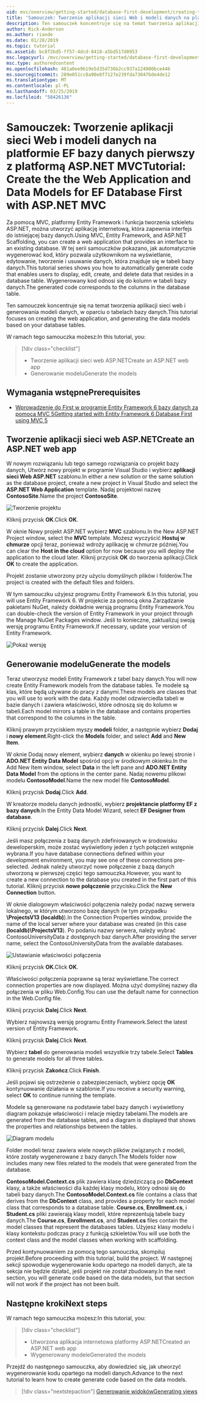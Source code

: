 ```yaml
---
uid: mvc/overview/getting-started/database-first-development/creating-the-web-application
title: 'Samouczek: Tworzenie aplikacji sieci Web i modeli danych na platformie EF bazy danych pierwszy z platformą ASP.NET MVC'
description: Ten samouczek koncentruje się na temat tworzenia aplikacji sieci web i generowania modeli danych, w oparciu o tabelach bazy danych.
author: Rick-Anderson
ms.author: riande
ms.date: 01/28/2019
ms.topic: tutorial
ms.assetid: bc8f2bd5-ff57-4dcd-8418-a5bd517d8953
msc.legacyurl: /mvc/overview/getting-started/database-first-development/creating-the-web-application
msc.type: authoredcontent
ms.openlocfilehash: 481a0ee9b19e5d35d736b2cc937a124900bce446
ms.sourcegitcommit: 289e051cc8a90e8f7127e239fda73047bde4de12
ms.translationtype: MT
ms.contentlocale: pl-PL
ms.lasthandoff: 03/25/2019
ms.locfileid: "58426136"
---
```

# <a name="tutorial-create-the-the-web-application-and-data-models-for-ef-database-first-with-aspnet-mvc"></a><span data-ttu-id="bf5af-103">Samouczek: Tworzenie aplikacji sieci Web i modeli danych na platformie EF bazy danych pierwszy z platformą ASP.NET MVC</span><span class="sxs-lookup"><span data-stu-id="bf5af-103">Tutorial: Create the the Web Application and Data Models for EF Database First with ASP.NET MVC</span></span>

 <span data-ttu-id="bf5af-104">Za pomocą MVC, platformy Entity Framework i funkcja tworzenia szkieletu ASP.NET, można utworzyć aplikację internetową, która zapewnia interfejs do istniejącej bazy danych.</span><span class="sxs-lookup"><span data-stu-id="bf5af-104">Using MVC, Entity Framework, and ASP.NET Scaffolding, you can create a web application that provides an interface to an existing database.</span></span> <span data-ttu-id="bf5af-105">W tej serii samouczków pokazano, jak automatycznie wygenerować kod, który pozwala użytkownikom na wyświetlanie, edytowanie, tworzenie i usuwanie danych, która znajduje się w tabeli bazy danych.</span><span class="sxs-lookup"><span data-stu-id="bf5af-105">This tutorial series shows you how to automatically generate code that enables users to display, edit, create, and delete data that resides in a database table.</span></span> <span data-ttu-id="bf5af-106">Wygenerowany kod odnosi się do kolumn w tabeli bazy danych.</span><span class="sxs-lookup"><span data-stu-id="bf5af-106">The generated code corresponds to the columns in the database table.</span></span>

<span data-ttu-id="bf5af-107">Ten samouczek koncentruje się na temat tworzenia aplikacji sieci web i generowania modeli danych, w oparciu o tabelach bazy danych.</span><span class="sxs-lookup"><span data-stu-id="bf5af-107">This tutorial focuses on creating the web application, and generating the data models based on your database tables.</span></span>

<span data-ttu-id="bf5af-108">W ramach tego samouczka możesz:</span><span class="sxs-lookup"><span data-stu-id="bf5af-108">In this tutorial, you:</span></span>

> [!div class="checklist"]
> * <span data-ttu-id="bf5af-109">Tworzenie aplikacji sieci web ASP.NET</span><span class="sxs-lookup"><span data-stu-id="bf5af-109">Create an ASP.NET web app</span></span>
> * <span data-ttu-id="bf5af-110">Generowanie modelu</span><span class="sxs-lookup"><span data-stu-id="bf5af-110">Generate the models</span></span>

## <a name="prerequisites"></a><span data-ttu-id="bf5af-111">Wymagania wstępne</span><span class="sxs-lookup"><span data-stu-id="bf5af-111">Prerequisites</span></span>

* [<span data-ttu-id="bf5af-112">Wprowadzenie do First w programie Entity Framework 6 bazy danych za pomocą MVC 5</span><span class="sxs-lookup"><span data-stu-id="bf5af-112">Getting started with Entity Framework 6 Database First using MVC 5</span></span>](setting-up-database.md)

## <a name="create-an-aspnet-web-app"></a><span data-ttu-id="bf5af-113">Tworzenie aplikacji sieci web ASP.NET</span><span class="sxs-lookup"><span data-stu-id="bf5af-113">Create an ASP.NET web app</span></span>

<span data-ttu-id="bf5af-114">W nowym rozwiązaniu lub tego samego rozwiązania co projekt bazy danych, Utwórz nowy projekt w programie Visual Studio i wybierz **aplikacji sieci Web ASP.NET** szablonu.</span><span class="sxs-lookup"><span data-stu-id="bf5af-114">In either a new solution or the same solution as the database project, create a new project in Visual Studio and select the **ASP.NET Web Application** template.</span></span> <span data-ttu-id="bf5af-115">Nadaj projektowi nazwę **ContosoSite**.</span><span class="sxs-lookup"><span data-stu-id="bf5af-115">Name the project **ContosoSite**.</span></span>

![Tworzenie projektu](creating-the-web-application/_static/image1.png)

<span data-ttu-id="bf5af-117">Kliknij przycisk **OK**.</span><span class="sxs-lookup"><span data-stu-id="bf5af-117">Click **OK**.</span></span>

<span data-ttu-id="bf5af-118">W oknie Nowy projekt ASP.NET wybierz **MVC** szablonu.</span><span class="sxs-lookup"><span data-stu-id="bf5af-118">In the New ASP.NET Project window, select the **MVC** template.</span></span> <span data-ttu-id="bf5af-119">Możesz wyczyścić **Hostuj w chmurze** opcji teraz, ponieważ wdroży aplikację w chmurze później.</span><span class="sxs-lookup"><span data-stu-id="bf5af-119">You can clear the **Host in the cloud** option for now because you will deploy the application to the cloud later.</span></span> <span data-ttu-id="bf5af-120">Kliknij przycisk **OK** do tworzenia aplikacji.</span><span class="sxs-lookup"><span data-stu-id="bf5af-120">Click **OK** to create the application.</span></span>

<span data-ttu-id="bf5af-121">Projekt zostanie utworzony przy użyciu domyślnych plików i folderów.</span><span class="sxs-lookup"><span data-stu-id="bf5af-121">The project is created with the default files and folders.</span></span>

<span data-ttu-id="bf5af-122">W tym samouczku użyjesz programu Entity Framework 6.</span><span class="sxs-lookup"><span data-stu-id="bf5af-122">In this tutorial, you will use Entity Framework 6.</span></span> <span data-ttu-id="bf5af-123">W projekcie za pomocą okna Zarządzanie pakietami NuGet, należy dokładnie wersją programu Entity Framework.</span><span class="sxs-lookup"><span data-stu-id="bf5af-123">You can double-check the version of Entity Framework in your project through the Manage NuGet Packages window.</span></span> <span data-ttu-id="bf5af-124">Jeśli to konieczne, zaktualizuj swoją wersję programu Entity Framework.</span><span class="sxs-lookup"><span data-stu-id="bf5af-124">If necessary, update your version of Entity Framework.</span></span>

![Pokaż wersję](creating-the-web-application/_static/image3.png)

## <a name="generate-the-models"></a><span data-ttu-id="bf5af-126">Generowanie modelu</span><span class="sxs-lookup"><span data-stu-id="bf5af-126">Generate the models</span></span>

<span data-ttu-id="bf5af-127">Teraz utworzysz modeli Entity Framework z tabel bazy danych.</span><span class="sxs-lookup"><span data-stu-id="bf5af-127">You will now create Entity Framework models from the database tables.</span></span> <span data-ttu-id="bf5af-128">Te modele są klas, które będą używane do pracy z danymi.</span><span class="sxs-lookup"><span data-stu-id="bf5af-128">These models are classes that you will use to work with the data.</span></span> <span data-ttu-id="bf5af-129">Każdy model odzwierciedla tabeli w bazie danych i zawiera właściwości, które odnoszą się do kolumn w tabeli.</span><span class="sxs-lookup"><span data-stu-id="bf5af-129">Each model mirrors a table in the database and contains properties that correspond to the columns in the table.</span></span>

<span data-ttu-id="bf5af-130">Kliknij prawym przyciskiem myszy **modeli** folder, a następnie wybierz **Dodaj** i **nowy element**.</span><span class="sxs-lookup"><span data-stu-id="bf5af-130">Right-click the **Models** folder, and select **Add** and **New Item**.</span></span>

<span data-ttu-id="bf5af-131">W oknie Dodaj nowy element, wybierz **danych** w okienku po lewej stronie i **ADO.NET Entity Data Model** spośród opcji w środkowym okienku.</span><span class="sxs-lookup"><span data-stu-id="bf5af-131">In the Add New Item window, select **Data** in the left pane and **ADO.NET Entity Data Model** from the options in the center pane.</span></span> <span data-ttu-id="bf5af-132">Nadaj nowemu plikowi modelu **ContosoModel**.</span><span class="sxs-lookup"><span data-stu-id="bf5af-132">Name the new model file **ContosoModel**.</span></span>

<span data-ttu-id="bf5af-133">Kliknij przycisk **Dodaj**.</span><span class="sxs-lookup"><span data-stu-id="bf5af-133">Click **Add**.</span></span>

<span data-ttu-id="bf5af-134">W kreatorze modelu danych jednostki, wybierz **projektancie platformy EF z bazy danych**.</span><span class="sxs-lookup"><span data-stu-id="bf5af-134">In the Entity Data Model Wizard, select **EF Designer from database**.</span></span>

<span data-ttu-id="bf5af-135">Kliknij przycisk **Dalej**.</span><span class="sxs-lookup"><span data-stu-id="bf5af-135">Click **Next**.</span></span>

<span data-ttu-id="bf5af-136">Jeśli masz połączenia z bazą danych zdefiniowanych w środowisku deweloperskim, może zostać wyświetlony jeden z tych połączeń wstępnie wybrana.</span><span class="sxs-lookup"><span data-stu-id="bf5af-136">If you have database connections defined within your development environment, you may see one of these connections pre-selected.</span></span> <span data-ttu-id="bf5af-137">Jednak należy utworzyć nowe połączenie z bazą danych utworzoną w pierwszej części tego samouczka.</span><span class="sxs-lookup"><span data-stu-id="bf5af-137">However, you want to create a new connection to the database you created in the first part of this tutorial.</span></span> <span data-ttu-id="bf5af-138">Kliknij przycisk **nowe połączenie** przycisku.</span><span class="sxs-lookup"><span data-stu-id="bf5af-138">Click the **New Connection** button.</span></span>

<span data-ttu-id="bf5af-139">W oknie dialogowym właściwości połączenia należy podać nazwę serwera lokalnego, w którym utworzono bazę danych (w tym przypadku **\ProjectsV13 (localdb)**).</span><span class="sxs-lookup"><span data-stu-id="bf5af-139">In the Connection Properties window, provide the name of the local server where your database was created (in this case **(localdb)\ProjectsV13**).</span></span> <span data-ttu-id="bf5af-140">Po podaniu nazwy serwera, należy wybrać ContosoUniversityData z dostępnych baz danych.</span><span class="sxs-lookup"><span data-stu-id="bf5af-140">After providing the server name, select the ContosoUniversityData from the available databases.</span></span>

![Ustawianie właściwości połączenia](creating-the-web-application/_static/image8.png)

<span data-ttu-id="bf5af-142">Kliknij przycisk **OK**.</span><span class="sxs-lookup"><span data-stu-id="bf5af-142">Click **OK**.</span></span>

<span data-ttu-id="bf5af-143">Właściwości połączenia poprawne są teraz wyświetlane.</span><span class="sxs-lookup"><span data-stu-id="bf5af-143">The correct connection properties are now displayed.</span></span> <span data-ttu-id="bf5af-144">Można użyć domyślnej nazwy dla połączenia w pliku Web.Config.</span><span class="sxs-lookup"><span data-stu-id="bf5af-144">You can use the default name for connection in the Web.Config file.</span></span>

<span data-ttu-id="bf5af-145">Kliknij przycisk **Dalej**.</span><span class="sxs-lookup"><span data-stu-id="bf5af-145">Click **Next**.</span></span>

<span data-ttu-id="bf5af-146">Wybierz najnowszą wersję programu Entity Framework.</span><span class="sxs-lookup"><span data-stu-id="bf5af-146">Select the latest version of Entity Framework.</span></span>

<span data-ttu-id="bf5af-147">Kliknij przycisk **Dalej**.</span><span class="sxs-lookup"><span data-stu-id="bf5af-147">Click **Next**.</span></span>

<span data-ttu-id="bf5af-148">Wybierz **tabel** do generowania modeli wszystkie trzy tabele.</span><span class="sxs-lookup"><span data-stu-id="bf5af-148">Select **Tables** to generate models for all three tables.</span></span>

<span data-ttu-id="bf5af-149">Kliknij przycisk **Zakończ**.</span><span class="sxs-lookup"><span data-stu-id="bf5af-149">Click **Finish**.</span></span>

<span data-ttu-id="bf5af-150">Jeśli pojawi się ostrzeżenie o zabezpieczeniach, wybierz opcję **OK** kontynuowanie działania w szablonie.</span><span class="sxs-lookup"><span data-stu-id="bf5af-150">If you receive a security warning, select **OK** to continue running the template.</span></span>

<span data-ttu-id="bf5af-151">Modele są generowane na podstawie tabel bazy danych i wyświetlony diagram pokazuje właściwości i relacje między tabelami.</span><span class="sxs-lookup"><span data-stu-id="bf5af-151">The models are generated from the database tables, and a diagram is displayed that shows the properties and relationships between the tables.</span></span>

![Diagram modelu](creating-the-web-application/_static/image11.png)

<span data-ttu-id="bf5af-153">Folder modeli teraz zawiera wiele nowych plików związanych z modeli, które zostały wygenerowane z bazy danych.</span><span class="sxs-lookup"><span data-stu-id="bf5af-153">The Models folder now includes many new files related to the models that were generated from the database.</span></span>

<span data-ttu-id="bf5af-154">**ContosoModel.Context.cs** plik zawiera klasę dziedziczącą po **DbContext** klasy, a także właściwości dla każdej klasy modelu, który odnosi się do tabeli bazy danych.</span><span class="sxs-lookup"><span data-stu-id="bf5af-154">The **ContosoModel.Context.cs** file contains a class that derives from the **DbContext** class, and provides a property for each model class that corresponds to a database table.</span></span> <span data-ttu-id="bf5af-155">**Course.cs**, **Enrollment.cs**, i **Student.cs** pliki zawierają klasy modeli, które reprezentują tabele bazy danych.</span><span class="sxs-lookup"><span data-stu-id="bf5af-155">The **Course.cs**, **Enrollment.cs**, and **Student.cs** files contain the model classes that represent the databases tables.</span></span> <span data-ttu-id="bf5af-156">Użyjesz klasy modelu i klasy kontekstu podczas pracy z funkcją szkieletów.</span><span class="sxs-lookup"><span data-stu-id="bf5af-156">You will use both the context class and the model classes when working with scaffolding.</span></span>

<span data-ttu-id="bf5af-157">Przed kontynuowaniem za pomocą tego samouczka, skompiluj projekt.</span><span class="sxs-lookup"><span data-stu-id="bf5af-157">Before proceeding with this tutorial, build the project.</span></span> <span data-ttu-id="bf5af-158">W następnej sekcji spowoduje wygenerowanie kodu opartego na modeli danych, ale ta sekcja nie będzie działać, jeśli projekt nie został zbudowany.</span><span class="sxs-lookup"><span data-stu-id="bf5af-158">In the next section, you will generate code based on the data models, but that section will not work if the project has not been built.</span></span>

## <a name="next-steps"></a><span data-ttu-id="bf5af-159">Następne kroki</span><span class="sxs-lookup"><span data-stu-id="bf5af-159">Next steps</span></span>

<span data-ttu-id="bf5af-160">W ramach tego samouczka możesz:</span><span class="sxs-lookup"><span data-stu-id="bf5af-160">In this tutorial, you:</span></span>

> [!div class="checklist"]
> * <span data-ttu-id="bf5af-161">Utworzona aplikacja internetowa platformy ASP.NET</span><span class="sxs-lookup"><span data-stu-id="bf5af-161">Created an ASP.NET web app</span></span>
> * <span data-ttu-id="bf5af-162">Wygenerowany modele</span><span class="sxs-lookup"><span data-stu-id="bf5af-162">Generated the models</span></span>

<span data-ttu-id="bf5af-163">Przejdź do następnego samouczka, aby dowiedzieć się, jak utworzyć wygenerowanie kodu opartego na modeli danych.</span><span class="sxs-lookup"><span data-stu-id="bf5af-163">Advance to the next tutorial to learn how to create generate code based on the data models.</span></span>
> [!div class="nextstepaction"]
> [<span data-ttu-id="bf5af-164">Generowanie widoków</span><span class="sxs-lookup"><span data-stu-id="bf5af-164">Generating views</span></span>](generating-views.md)
